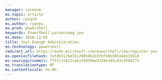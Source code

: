 ```yaml
---
manager: carmonm
ms.topic: article
author: rpsqrd
ms.author: ryanpu
ms.prod: powershell
keywords: PowerShell-parancsmag jea
ms.date: 2016-12-05
title: Just Enough Administration
ms.technology: powershell
redirect_url: https://msdn.microsoft.com/powershell/jea/register-jea
ms.openlocfilehash: fafd0317bd7bc208b962b3fbfb9b5054a6e15618
ms.sourcegitcommit: f75fc25411ce6a768596d3438e385c43c4f0bf71
ms.translationtype: MT
ms.contentlocale: hu-HU
---
```

